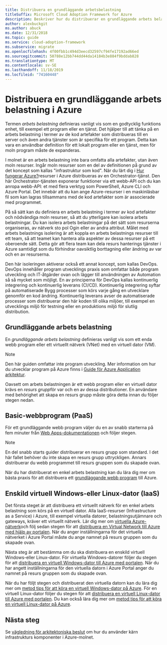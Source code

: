```yaml
---
title: Distribuera en grundläggande arbetsbelastning
titleSuffix: Microsoft Cloud Adoption Framework for Azure
description: Beskriver hur du distribuerar en grundläggande arbets belastning till Azure
author: alexbuckgit
ms.author: abuck
ms.date: 12/31/2018
ms.topic: guide
ms.service: cloud-adoption-framework
ms.subservice: migrate
ms.openlocfilehash: 4f00fbb1c494d3eecd32597cf94fe17192ad66ed
ms.sourcegitcommit: 50788e12bb744dd44da14184b3e884f9bddab828
ms.translationtype: MT
ms.contentlocale: sv-SE
ms.lasthandoff: 11/18/2019
ms.locfileid: "74160448"
---
```

# <a name="deploy-a-basic-workload-in-azure"></a>Distribuera en grundläggande arbets belastning i Azure

Termen *arbets belastning* definieras vanligt vis som en godtycklig funktions enhet, till exempel ett program eller en tjänst. Det hjälper till att tänka på en arbets belastning i termer av de kod artefakter som distribueras till en server och även andra tjänster som är specifika för ett program. Detta kan vara en användbar definition för ett lokalt program eller en tjänst, men för moln program måste de expanderas.

I molnet är en arbets belastning inte bara omfatta alla artefakter, utan även moln resurser. Ingår moln resurser som en del av definitionen på grund av det koncept som kallas "infrastruktur som kod". När du lärt dig i [Hur fungerar Azure?](../../getting-started/what-is-azure.md)resurser i Azure distribueras av en Orchestrator-tjänst. Den här Orchestrator-tjänsten exponerar funktioner via ett webb-API och du kan anropa webb-API: et med flera verktyg som PowerShell, Azure CLI och Azure Portal. Det innebär att du kan ange Azure-resurser i en maskinläsbar fil som kan lagras tillsammans med de kod artefakter som är associerade med programmet.

På så sätt kan du definiera en arbets belastning i termer av kod artefakter och nödvändiga moln resurser, så att du ytterligare kan isolera arbets belastningar. Du kan isolera arbets belastningar på det sätt som resurserna organiseras, av nätverk sto pol Ogin eller av andra attribut. Målet med arbets belastnings isolering är att koppla en arbets belastnings resurser till ett team, så att teamet kan hantera alla aspekter av dessa resurser på ett oberoende sätt. Detta gör att flera team kan dela resurs hanterings tjänster i Azure samtidigt som du förhindrar oavsiktlig borttagning eller ändring av var och en av resurserna.

Den här isoleringen aktiverar också ett annat koncept, som kallas DevOps. DevOps innehåller program utvecklings praxis som omfattar både program utveckling och IT-åtgärder ovan och lägger till användningen av Automation så så mycket som möjligt. En av principerna för DevOps kallas kontinuerlig integrering och kontinuerlig leverans (CI/CD). Kontinuerlig integrering syftar på automatiserade Bygg processer som körs varje gång en utvecklare genomför en kod ändring. Kontinuerlig leverans avser de automatiserade processer som distribuerar den här koden till olika miljöer, till exempel en utvecklings miljö för testning eller en produktions miljö för slutlig distribution.

## <a name="basic-workload"></a>Grundläggande arbets belastning

En *grundläggande arbets belastning* definieras vanligt vis som ett enda webb program eller ett virtuellt nätverk (VNet) med en virtuell dator (VM).

> [!NOTE]
> Den här guiden omfattar inte program utveckling. Mer information om hur du utvecklar program på Azure finns i [Guide för Azure Application arkitektur](https://docs.microsoft.com/azure/architecture/guide).

Oavsett om arbets belastningen är ett webb program eller en virtuell dator krävs en *resurs grupp*för var och en av dessa distributioner. En användare med behörighet att skapa en resurs grupp måste göra detta innan du följer stegen nedan.

## <a name="basic-web-application-paas"></a>Basic-webbprogram (PaaS)

För ett grundläggande webb program väljer du en av snabb starterna på fem minuter från [Web Apps-dokumentationen](https://docs.microsoft.com/azure/app-service) och följer stegen.

> [!NOTE]
> En del snabb starts guider distribuerar en resurs grupp som standard. I det här fallet behöver du inte skapa en resurs grupp uttryckligen. Annars distribuerar du webb programmet till resurs gruppen som du skapade ovan.

När du har distribuerat en enkel arbets belastning kan du lära dig mer om bästa praxis för att distribuera ett [grundläggande webb program](https://docs.microsoft.com/azure/architecture/reference-architectures/app-service-web-app/basic-web-app) till Azure.

## <a name="single-windows-or-linux-vm-iaas"></a>Enskild virtuell Windows-eller Linux-dator (IaaS)

Det första steget är att distribuera ett virtuellt nätverk för en enkel arbets belastning som körs på en virtuell dator. Alla IaaS-resurser (Infrastructure as a Service) i Azure, till exempel virtuella datorer, belastningsutjämnare och gateways, kräver ett virtuellt nätverk. Lär dig mer om [virtuella Azure-nätverk](https://docs.microsoft.com/azure/virtual-network/virtual-networks-overview)och följ sedan stegen för att [distribuera en Virtual Network till Azure med hjälp av portalen](https://docs.microsoft.com/azure/virtual-network/quick-create-portal). När du anger inställningarna för det virtuella nätverket i Azure Portal måste du ange namnet på resurs gruppen som du skapade ovan.

Nästa steg är att bestämma om du ska distribuera en enskild virtuell Windows-eller Linux-dator. För virtuella Windows-datorer följer du stegen för att [distribuera en virtuell Windows-dator till Azure med portalen](https://docs.microsoft.com/azure/virtual-machines/windows/quick-create-portal). När du har angett inställningarna för den virtuella datorn i Azure Portal anger du namnet på resurs gruppen som du skapade ovan.

När du har följt stegen och distribuerat den virtuella datorn kan du lära dig mer om [metod tips för att köra en virtuell Windows-dator på Azure](https://docs.microsoft.com/azure/architecture/reference-architectures/virtual-machines-windows/single-vm). För en virtuell Linux-dator följer du stegen för att [distribuera en virtuell Linux-dator till Azure med portalen](https://docs.microsoft.com/azure/virtual-machines/linux/quick-create-portal). Du kan också lära dig mer om [metod tips för att köra en virtuell Linux-dator på Azure](https://docs.microsoft.com/azure/architecture/reference-architectures/virtual-machines-linux/single-vm).

## <a name="next-steps"></a>Nästa steg

Se [vägledning för arkitektoniska beslut](../../decision-guides/index.md) om hur du använder kärn infrastrukturs komponenter i Azure-molnet.
